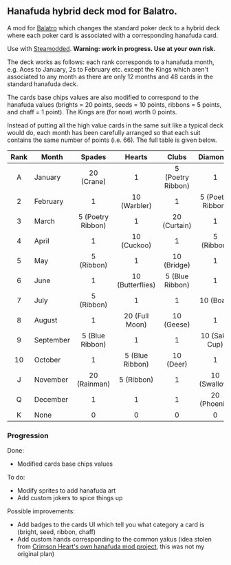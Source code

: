 ## Hanafuda hybrid deck mod for Balatro.

A mod for [Balatro](https://store.steampowered.com/app/2379780/Balatro/) which changes the standard poker deck to a hybrid deck where each poker card is associated with a corresponding hanafuda card.

Use with [Steamodded](https://github.com/Steamopollys/Steamodded/). **Warning: work in progress. Use at your own risk.**

The deck works as follows: each rank corresponds to a hanafuda month, e.g. Aces to January, 2s to February etc. except the Kings which aren't associated to any month as there are only 12 months and 48 cards in the standard hanafuda deck.

The cards base chips values are also modified to correspond to the hanafuda values (brights = 20 points, seeds = 10 points, ribbons = 5 points, and chaff = 1 point). The Kings are (for now) worth 0 points.

Instead of putting all the high value cards in the same suit like a typical deck would do, each month has been carefully arranged so that each suit contains the same number of points (i.e. 66). The full table is given below.

| Rank | Month | Spades | Hearts | Clubs | Diamonds |
| :---: | --- | :---: | :---: | :---: | :---: |
| A | January | 20 (Crane) | 1 | 5 (Poetry Ribbon) | 1 |
| 2 | February | 1 | 10 (Warbler) | 1 | 5 (Poetry Ribbon) |
| 3 | March | 5 (Poetry Ribbon) | 1 | 20 (Curtain) | 1 |
| 4 | April | 1 | 10 (Cuckoo) | 1 | 5 (Ribbon) |
| 5 | May | 5 (Ribbon) | 1 | 10 (Bridge) | 1 |
| 6 | June | 1 | 10 (Butterflies) | 5 (Blue Ribbon) | 1 |
| 7 | July | 5 (Ribbon) | 1 | 1 | 10 (Boar) |
| 8 | August | 1 | 20 (Full Moon) | 10 (Geese) | 1 |
| 9 | September | 5 (Blue Ribbon) | 1 | 1 | 10 (Sake Cup) |
| 10 | October | 1 | 5 (Blue Ribbon) | 10 (Deer) | 1 |
| J | November | 20 (Rainman) | 5 (Ribbon) | 1 | 10 (Swallow) |
| Q | December | 1 | 1 | 1 | 20 (Phoenix) |
| K | None | 0 | 0 | 0 | 0 |

### Progression

Done:
- Modified cards base chips values

To do:
- Modify sprites to add hanafuda art
- Add custom jokers to spice things up

Possible improvements:
- Add badges to the cards UI which tell you what category a card is (bright, seed, ribbon, chaff)
- Add custom hands corresponding to the common yakus (idea stolen from [Crimson Heart's own hanafuda mod project](https://discord.com/channels/1116389027176787968/1210976027036352582), this was not my original plan)
